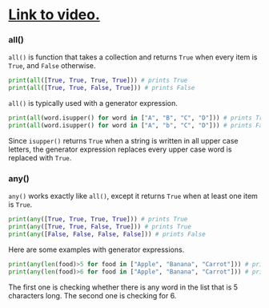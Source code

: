 # [Link to video.](https://www.youtube.com/watch?v=FzKMxu3lhgc&list=PLVD25niNi0BkfIw2Tz5_FeJeFJhbh43AL)

### all()

`all()` is function that takes a collection and returns `True` when every item is `True`, and `False` otherwise.

```python
print(all([True, True, True, True])) # prints True
print(all([True, True, False, True])) # prints False
```

`all()` is typically used with a generator expression.

```python
print(all(word.isupper() for word in ["A", "B", "C", "D"])) # prints True
print(all(word.isupper() for word in ["A", "b", "C", "D"])) # prints False
```

Since `isupper()` returns `True` when a string is written in all upper case letters, the generator expression replaces every upper case word is replaced with `True`.

### any()

`any()` works exactly like `all()`, except it returns `True` when at least one item is `True`.

```python
print(any([True, True, True, True])) # prints True
print(any([True, True, False, True])) # prints True
print(any([False, False, False, False])) # prints False
```

Here are some examples with generator expressions.

```python
print(any(len(food)>5 for food in ["Apple", "Banana", "Carrot"])) # prints True
print(any(len(food)>6 for food in ["Apple", "Banana", "Carrot"])) # prints False
```

The first one is checking whether there is any word in the list that is 5 characters long. The second one is checking for 6.
